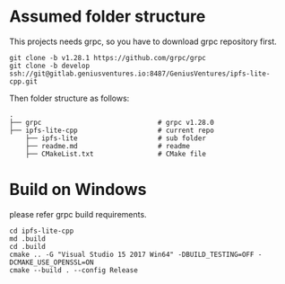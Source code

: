 # Assumed folder structure
This projects needs grpc, so you have to download grpc repository first.

    git clone -b v1.28.1 https://github.com/grpc/grpc
    git clone -b develop ssh://git@gitlab.geniusventures.io:8487/GeniusVentures/ipfs-lite-cpp.git

Then folder structure as follows:

    .
    ├── grpc                             # grpc v1.28.0
    ├── ipfs-lite-cpp                    # current repo
        ├── ipfs-lite                    # sub folder
        ├── readme.md                    # readme
        ├── CMakeList.txt                # CMake file

# Build on Windows
please refer grpc build requirements.

    cd ipfs-lite-cpp
    md .build
    cd .build
    cmake .. -G "Visual Studio 15 2017 Win64" -DBUILD_TESTING=OFF -DCMAKE_USE_OPENSSL=ON
    cmake --build . --config Release

